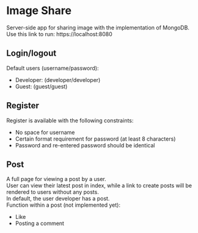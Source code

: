 # Image Share
Server-side app for sharing image with the implementation of MongoDB.<br/>
Use this link to run: https://localhost:8080
## Login/logout
Default users (username/password):
- Developer: (developer/developer)
- Guest: (guest/guest)
## Register
Register is available with the following constraints:
- No space for username
- Certain format requirement for password (at least 8 characters)
- Password and re-entered password should be identical
## Post
A full page for viewing a post by a user.<br/>
User can view their latest post in index, while a link to create posts will be rendered to users without any posts.<br/>
In default, the user developer has a post.<br/>
Function within a post (not implemented yet):
- Like
- Posting a comment